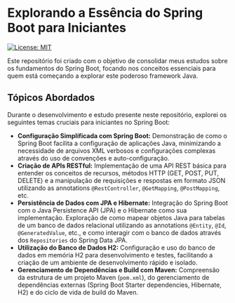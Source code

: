 # Explorando a Essência do Spring Boot para Iniciantes

[![License: MIT](https://img.shields.io/badge/License-MIT-yellow.svg)](https://opensource.org/licenses/MIT)

Este repositório foi criado com o objetivo de consolidar meus estudos sobre os fundamentos do Spring Boot, focando nos conceitos essenciais para quem está começando a explorar este poderoso framework Java.

## Tópicos Abordados

Durante o desenvolvimento e estudo presente neste repositório, explorei os seguintes temas cruciais para iniciantes no Spring Boot:

* **Configuração Simplificada com Spring Boot:** Demonstração de como o Spring Boot facilita a configuração de aplicações Java, minimizando a necessidade de arquivos XML verbosos e configurações complexas através do uso de convenções e auto-configuração.
* **Criação de APIs RESTful:** Implementação de uma API REST básica para entender os conceitos de recursos, métodos HTTP (GET, POST, PUT, DELETE) e a manipulação de requisições e respostas em formato JSON utilizando as annotations `@RestController`, `@GetMapping`, `@PostMapping`, etc.
* **Persistência de Dados com JPA e Hibernate:** Integração do Spring Boot com o Java Persistence API (JPA) e o Hibernate como sua implementação. Exploração de como mapear objetos Java para tabelas de um banco de dados relacional utilizando as annotations `@Entity`, `@Id`, `@GeneratedValue`, etc., e como interagir com o banco de dados através dos `Repositories` do Spring Data JPA.
* **Utilização do Banco de Dados H2:** Configuração e uso do banco de dados em memória H2 para desenvolvimento e testes, facilitando a criação de um ambiente de desenvolvimento rápido e isolado.
* **Gerenciamento de Dependências e Build com Maven:** Compreensão da estrutura de um projeto Maven (`pom.xml`), do gerenciamento de dependências externas (Spring Boot Starter dependencies, Hibernate, H2) e do ciclo de vida de build do Maven.


